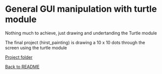 # General GUI manipulation with turtle module

Nothing much to achieve, just drawing and undertanding the Turtle module

The final project (hirst_painting) is drawing a 10 x 10 dots through the screen using the turtle module

[Project folder](../day_18/)  

[Back to README](../../README.md)